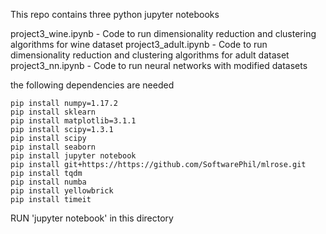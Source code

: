 This repo contains three python jupyter notebooks

project3_wine.ipynb - Code to run dimensionality reduction and clustering algorithms for wine dataset
project3_adult.ipynb - Code to run dimensionality reduction and clustering algorithms for adult dataset
project3_nn.ipynb - Code to run neural networks with modified datasets

the following dependencies are needed
```
pip install numpy=1.17.2
pip install sklearn
pip install matplotlib=3.1.1
pip install scipy=1.3.1
pip install scipy
pip install seaborn
pip install jupyter notebook
pip install git+https://https://github.com/SoftwarePhil/mlrose.git
pip install tqdm
pip install numba
pip install yellowbrick
pip install timeit
```

RUN 'jupyter notebook' in this directory 
